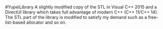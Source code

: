  #YupeiLibrary
  A slightly modified copy of the STL in Visual C++ 2015 and a DirectUI library which takes full advantage of modern C++ (C++ 11/C++ 14). The STL part of the library is modified to satisfy my demand such as a free-list-based allocator and so on. 
